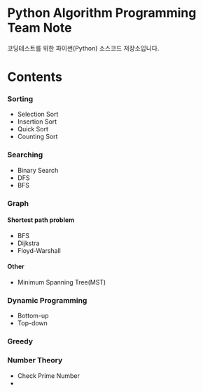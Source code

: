 # Python Algorithm Programming Team Note
코딩테스트를 위한 파이썬(Python) 소스코드 저장소입니다.

# Contents
### Sorting
+ Selection Sort
+ Insertion Sort
+ Quick Sort
+ Counting Sort

### Searching
+ Binary Search
+ DFS
+ BFS

### Graph
#### Shortest path problem
+ BFS
+ Dijkstra
+ Floyd-Warshall
#### Other
+ Minimum Spanning Tree(MST)

### Dynamic Programming
+ Bottom-up
+ Top-down

### Greedy

### Number Theory
+ Check Prime Number
+ 

